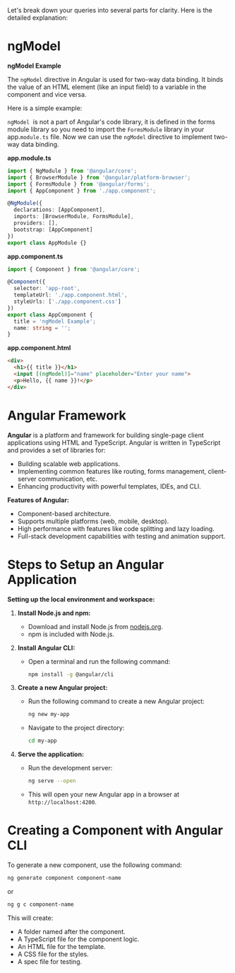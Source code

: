 Let's break down your queries into several parts for clarity. Here is the detailed explanation:

# ngModel

**ngModel Example**

The `ngModel` directive in Angular is used for two-way data binding. It binds the value of an HTML element (like an input field) to a variable in the component and vice versa.

Here is a simple example:

`ngModel`  is not a part of Angular's code library, it is defined in the forms module library so you need to import the `FormsModule` library in your app.`module.ts` file. Now we can use the `ngModel` directive to implement two-way data binding.

**app.module.ts**
```typescript
import { NgModule } from '@angular/core';
import { BrowserModule } from '@angular/platform-browser';
import { FormsModule } from '@angular/forms';
import { AppComponent } from './app.component';

@NgModule({
  declarations: [AppComponent],
  imports: [BrowserModule, FormsModule],
  providers: [],
  bootstrap: [AppComponent]
})
export class AppModule {}
```

**app.component.ts**
```typescript
import { Component } from '@angular/core';

@Component({
  selector: 'app-root',
  templateUrl: './app.component.html',
  styleUrls: ['./app.component.css']
})
export class AppComponent {
  title = 'ngModel Example';
  name: string = '';
}
```

**app.component.html**
```html
<div>
  <h1>{{ title }}</h1>
  <input [(ngModel)]="name" placeholder="Enter your name">
  <p>Hello, {{ name }}!</p>
</div>
```

#  Angular Framework

**Angular** is a platform and framework for building single-page client applications using HTML and TypeScript. Angular is written in TypeScript and provides a set of libraries for:
- Building scalable web applications.
- Implementing common features like routing, forms management, client-server communication, etc.
- Enhancing productivity with powerful templates, IDEs, and CLI.

**Features of Angular:**
- Component-based architecture.
- Supports multiple platforms (web, mobile, desktop).
- High performance with features like code splitting and lazy loading.
- Full-stack development capabilities with testing and animation support.

# Steps to Setup an Angular Application

**Setting up the local environment and workspace:**

1. **Install Node.js and npm:**
   - Download and install Node.js from [nodejs.org](https://nodejs.org/).
   - npm is included with Node.js.

2. **Install Angular CLI:**
   - Open a terminal and run the following command:
     ```bash
     npm install -g @angular/cli
     ```

3. **Create a new Angular project:**
   - Run the following command to create a new Angular project:
     ```bash
     ng new my-app
     ```
   - Navigate to the project directory:
     ```bash
     cd my-app
     ```

4. **Serve the application:**
   - Run the development server:
     ```bash
     ng serve --open
     ```
   - This will open your new Angular app in a browser at `http://localhost:4200`.

# Creating a Component with Angular CLI

To generate a new component, use the following command:
```bash
ng generate component component-name
```
or
```bash
ng g c component-name
```

This will create:
- A folder named after the component.
- A TypeScript file for the component logic.
- An HTML file for the template.
- A CSS file for the styles.
- A spec file for testing.
